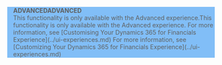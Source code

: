 <blockquote STYLE="background: #81BEF7;border-left:None"><span data-ttu-id="7cf39-101"><b>ADVANCED</b></span><span class="sxs-lookup"><span data-stu-id="7cf39-101"><b>ADVANCED</b></span></span><br /><span data-ttu-id="7cf39-102">This functionality is only available with the Advanced experience.</span><span class="sxs-lookup"><span data-stu-id="7cf39-102">This functionality is only available with the Advanced experience.</span></span> <span data-ttu-id="7cf39-103">For more information, see [Customising Your Dynamics 365 for Financials Experience](../ui-experiences.md) </span><span class="sxs-lookup"><span data-stu-id="7cf39-103">For more information, see [Customizing Your Dynamics 365 for Financials Experience](../ui-experiences.md) </span></span></blockquote>
